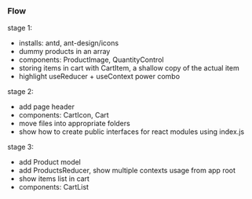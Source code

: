 ### Flow

stage 1:

- installs: antd, ant-design/icons
- dummy products in an array
- components: ProductImage, QuantityControl
- storing items in cart with CartItem, a shallow copy of the actual item
- highlight useReducer + useContext power combo

stage 2:

- add page header
- components: CartIcon, Cart
- move files into appropriate folders
- show how to create public interfaces for react modules using index.js

stage 3:

- add Product model
- add ProductsReducer, show multiple contexts usage from app root
- show items list in cart
- components: CartList